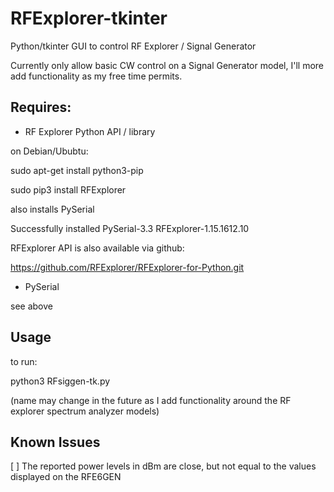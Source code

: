 # RFExplorer-tkinter
Python/tkinter GUI to control RF Explorer / Signal Generator

Currently only allow basic CW control on a Signal Generator model, I'll more add functionality as my free time permits.

## Requires:

- RF Explorer Python API / library

on Debian/Ububtu:

sudo apt-get install python3-pip

sudo pip3 install RFExplorer

also installs PySerial

Successfully installed PySerial-3.3 RFExplorer-1.15.1612.10

RFExplorer API is also available via github:

https://github.com/RFExplorer/RFExplorer-for-Python.git

- PySerial

see above

## Usage

to run:

python3 RFsiggen-tk.py

(name may change in the future as I add functionality around the RF explorer spectrum analyzer models)

## Known Issues

[ ]  The reported power levels in dBm are close, but not equal to the values displayed on the RFE6GEN